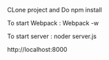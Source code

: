 CLone project and Do npm install

To start Webpack :   Webpack -w

To start server : noder server.js

http://localhost:8000
